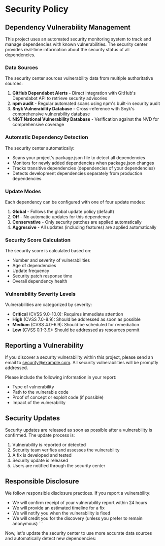 # Security Policy

## Dependency Vulnerability Management

This project uses an automated security monitoring system to track and manage dependencies with known vulnerabilities. The security center provides real-time information about the security status of all dependencies.

### Data Sources

The security center sources vulnerability data from multiple authoritative sources:

1. **GitHub Dependabot Alerts** - Direct integration with GitHub's Dependabot API to retrieve security advisories
2. **npm audit** - Regular automated scans using npm's built-in security audit
3. **Snyk Vulnerability Database** - Cross-reference with Snyk's comprehensive vulnerability database
4. **NIST National Vulnerability Database** - Verification against the NVD for comprehensive coverage

### Automatic Dependency Detection

The security center automatically:
- Scans your project's package.json file to detect all dependencies
- Monitors for newly added dependencies when package.json changes
- Tracks transitive dependencies (dependencies of your dependencies)
- Detects development dependencies separately from production dependencies

### Update Modes

Each dependency can be configured with one of four update modes:

1. **Global** - Follows the global update policy (default)
2. **Off** - No automatic updates for this dependency
3. **Conservative** - Only security patches are applied automatically
4. **Aggressive** - All updates (including features) are applied automatically

### Security Score Calculation

The security score is calculated based on:
- Number and severity of vulnerabilities
- Age of dependencies
- Update frequency
- Security patch response time
- Overall dependency health

### Vulnerability Severity Levels

Vulnerabilities are categorized by severity:
- **Critical** (CVSS 9.0-10.0): Requires immediate attention
- **High** (CVSS 7.0-8.9): Should be addressed as soon as possible
- **Medium** (CVSS 4.0-6.9): Should be scheduled for remediation
- **Low** (CVSS 0.1-3.9): Should be addressed as resources permit

## Reporting a Vulnerability

If you discover a security vulnerability within this project, please send an email to security@example.com. All security vulnerabilities will be promptly addressed.

Please include the following information in your report:
- Type of vulnerability
- Path to the vulnerable code
- Proof of concept or exploit code (if possible)
- Impact of the vulnerability

## Security Updates

Security updates are released as soon as possible after a vulnerability is confirmed. The update process is:

1. Vulnerability is reported or detected
2. Security team verifies and assesses the vulnerability
3. A fix is developed and tested
4. Security update is released
5. Users are notified through the security center

## Responsible Disclosure

We follow responsible disclosure practices. If you report a vulnerability:
- We will confirm receipt of your vulnerability report within 24 hours
- We will provide an estimated timeline for a fix
- We will notify you when the vulnerability is fixed
- We will credit you for the discovery (unless you prefer to remain anonymous)
\`\`\`

Now, let's update the security center to use more accurate data sources and automatically detect new dependencies:
